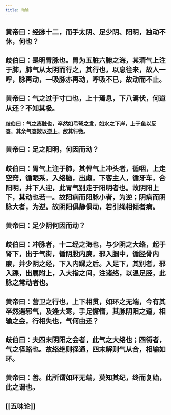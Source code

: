 ```yaml
---
title: 动输
---
```


## 黄帝曰：经脉十二，而手太阴、足少阴、阳明，独动不休，何也？
## 歧伯曰：是明胃脉也。胃为五脏六腑之海，其清气上注于肺，肺气从太阴而行之，其行也，以息往来，故人一呼，脉再动，一吸脉亦再动，呼吸不已，故动而不止。
## 黄帝曰：气之过于寸口也，上十焉息，下八焉伏，何道从还？不知其极。
### 歧伯曰：气之离脏也，卒然如弓弩之发，如水之下岸，上于鱼以反衰，其余气衰散以逆上，故其行微。
## 黄帝曰：足之阳明，何因而动？
## 歧伯曰：胃气上注于肺，其悍气上冲头者，循咽，上走空窍，循眼系，入络脑，出顑，下客主人，循牙车，合阳明，并下人迎，此胃气别走于阳明者也。故阴阳上下，其动也若一。故阳病而阳脉小者，为逆；阴病而阴脉大者，为逆。故阴阳俱静俱动，若引绳相倾者病。
## 黄帝曰：足少阴何因而动？
## 歧伯曰：冲脉者，十二经之海也，与少阴之大络，起于肾下，出于气街，循阴股内廉，邪入腘中，循胫骨内廉，并少阴之经，下入内踝之后。入足下，其别者，邪入踝，出属附上，入大指之间，注诸络，以温足胫，此脉之常动者也。
## 黄帝曰：营卫之行也，上下相贯，如环之无端，今有其卒然遇邪气，及逄大寒，手足懈惰，其脉阴阳之道，相输之会，行相失也，气何由还？
## 歧伯曰：夫四末阴阳之会者，此气之大络也；四街者，气之径路也。故络绝则径通，四末解则气从合，相输如环。
## 黄帝曰：善。此所谓如环无端，莫知其纪，终而复始，此之谓也。
## [[五味论]]
